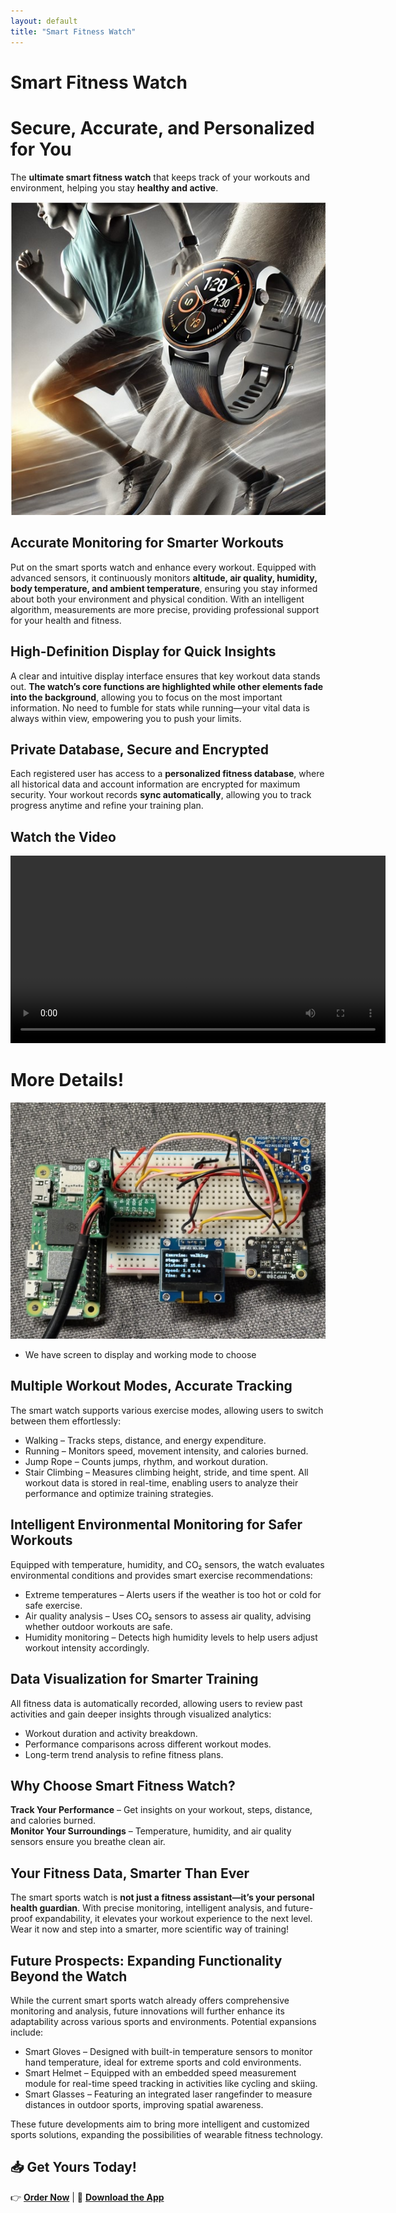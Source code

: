 ```yaml
---
layout: default
title: "Smart Fitness Watch"
---
```


<link rel="stylesheet" href="style.css">

# Smart Fitness Watch
# Secure, Accurate, and Personalized for You
The **ultimate smart fitness watch** that keeps track of your workouts and environment, helping you stay **healthy and active**.

![Smartwatch Display](images/smartwatch_display.jpg)

## Accurate Monitoring for Smarter Workouts
Put on the smart sports watch and enhance every workout. Equipped with advanced sensors, it continuously monitors **altitude, air quality, humidity, body temperature, and ambient temperature**, ensuring you stay informed about both your environment and physical condition. With an intelligent algorithm, measurements are more precise, providing professional support for your health and fitness.

## High-Definition Display for Quick Insights
A clear and intuitive display interface ensures that key workout data stands out. **The watch’s core functions are highlighted while other elements fade into the background**, allowing you to focus on the most important information. No need to fumble for stats while running—your vital data is always within view, empowering you to push your limits.

## Private Database, Secure and Encrypted
Each registered user has access to a **personalized fitness database**, where all historical data and account information are encrypted for maximum security. Your workout records **sync automatically**, allowing you to track progress anytime and refine your training plan.

## Watch the Video
<video controls width="600">
  <source src="video.mp4" type="video/mp4">
  你的浏览器不支持 HTML5 视频
</video>


# More Details!

![Smartwatch Display](images/raspi2.jpg)
- We have screen to display and working mode to choose

## Multiple Workout Modes, Accurate Tracking
The smart watch supports various exercise modes, allowing users to switch between them effortlessly:

- Walking – Tracks steps, distance, and energy expenditure.
- Running – Monitors speed, movement intensity, and calories burned.
- Jump Rope – Counts jumps, rhythm, and workout duration.
- Stair Climbing – Measures climbing height, stride, and time spent.
All workout data is stored in real-time, enabling users to analyze their performance and optimize training strategies.

## Intelligent Environmental Monitoring for Safer Workouts
Equipped with temperature, humidity, and CO₂ sensors, the watch evaluates environmental conditions and provides smart exercise recommendations:

- Extreme temperatures – Alerts users if the weather is too hot or cold for safe exercise.
- Air quality analysis – Uses CO₂ sensors to assess air quality, advising whether outdoor workouts are safe.
- Humidity monitoring – Detects high humidity levels to help users adjust workout intensity accordingly.

## Data Visualization for Smarter Training
All fitness data is automatically recorded, allowing users to review past activities and gain deeper insights through visualized analytics:

- Workout duration and activity breakdown.
- Performance comparisons across different workout modes.
- Long-term trend analysis to refine fitness plans.

## Why Choose Smart Fitness Watch?
**Track Your Performance** – Get insights on your workout, steps, distance, and calories burned.  
**Monitor Your Surroundings** – Temperature, humidity, and air quality sensors ensure you breathe clean air.  

## Your Fitness Data, Smarter Than Ever
The smart sports watch is **not just a fitness assistant—it’s your personal health guardian**. With precise monitoring, intelligent analysis, and future-proof expandability, it elevates your workout experience to the next level. Wear it now and step into a smarter, more scientific way of training!

## Future Prospects: Expanding Functionality Beyond the Watch
While the current smart sports watch already offers comprehensive monitoring and analysis, future innovations will further enhance its adaptability across various sports and environments. Potential expansions include:

- Smart Gloves – Designed with built-in temperature sensors to monitor hand temperature, ideal for extreme sports and cold environments.
- Smart Helmet – Equipped with an embedded speed measurement module for real-time speed tracking in activities like cycling and skiing.
- Smart Glasses – Featuring an integrated laser rangefinder to measure distances in outdoor sports, improving spatial awareness.

These future developments aim to bring more intelligent and customized sports solutions, expanding the possibilities of wearable fitness technology.

## 📥 Get Yours Today!
👉 **[Order Now](#)** | 📱 **[Download the App](#)**  
